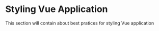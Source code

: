 # Styling Vue Application

This section will contain about best pratices for styling Vue application
